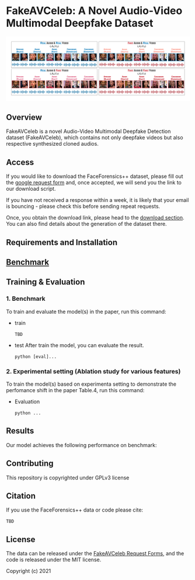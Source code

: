# FakeAVCeleb: A Novel Audio-Video Multimodal Deepfake Dataset

![Header](images/teaser.png)

## Overview
FakeAVCeleb is a novel Audio-Video Multimodal Deepfake Detection dataset (FakeAVCeleb), which contains not only deepfake videos but also respective synthesized cloned audios. 


## Access
If you would like to download the FaceForensics++ dataset, please fill out the [google request form](https://docs.google.com/forms/u/1/d/e/1FAIpQLSfPDd3oV0auqmmWEgCSaTEQ6CGpFeB-ozQJ35x-B_0Xjd93bw/viewform) and, once accepted, we will send you the link to our download script.

If you have not received a response within a week, it is likely that your email is bouncing - please check this before sending repeat requests.

Once, you obtain the download link, please head to the [download section](dataset/README.md). You can also find details about the generation of the dataset there.

## Requirements and Installation


## [Benchmark](TBD)



## Training & Evaluation

### 1. Benchmark
To train and evaluate the model(s) in the paper, run this command:
- train
    ```train
    TBD
    ```
- test
   After train the model, you can evaluate the result. 
    ```eval
    python [eval]...
    ```

### 2. Experimental setting (Ablation study for various features)
To train the model(s) based on experimenta setting to demonstrate the perfomance shift in the paper Table.4, run this command:


- Evaluation
  ```eval
  python ...
  ```

## Results
Our model achieves the following performance on benchmark:



## Contributing
This repository is copyrighted under GPLv3 license 

  
## Citation
If you use the FaceForensics++ data or code please cite:
```
TBD

```
  
  
## License
The data can be released under the [FakeAVCeleb Request Forms](https://docs.google.com/forms/u/1/d/e/1FAIpQLSfPDd3oV0auqmmWEgCSaTEQ6CGpFeB-ozQJ35x-B_0Xjd93bw/viewform), and the code is released under the MIT license.

Copyright (c) 2021
